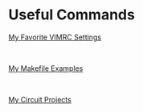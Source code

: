 
# Useful Commands

[My Favorite VIMRC Settings](https://github.com/vulkanbets/Favorite-Vim-Settings)

<br>

[My Makefile Examples](https://github.com/vulkanbets/MakeFiles)

<br>

[My Circuit Projects](https://github.com/vulkanbets/Circuit_Projects)
